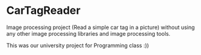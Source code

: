 # CarTagReader
Image processing project (Read a simple car tag in a picture) without using any other image processing libraries and image processing tools.

This was our university project for Programming class :))
